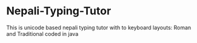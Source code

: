 Nepali-Typing-Tutor
===================

This is unicode based nepali typing tutor with to keyboard layouts: Roman and Traditional coded in java

